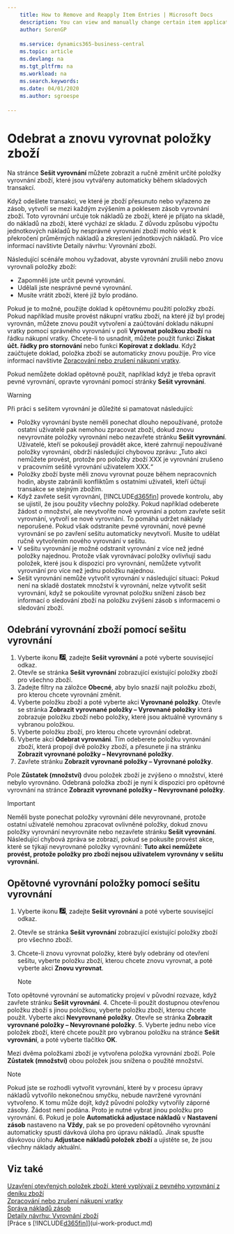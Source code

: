```yaml
---
    title: How to Remove and Reapply Item Entries | Microsoft Docs
    description: You can view and manually change certain item application entries that are created automatically during inventory transactions.
    author: SorenGP

    ms.service: dynamics365-business-central
    ms.topic: article
    ms.devlang: na
    ms.tgt_pltfrm: na
    ms.workload: na
    ms.search.keywords:
    ms.date: 04/01/2020
    ms.author: sgroespe

---
```

# Odebrat a znovu vyrovnat položky zboží
Na stránce **Sešit vyrovnání** můžete zobrazit a ručně změnit určité položky vyrovnání zboží, které jsou vytvářeny automaticky během skladových transakcí.

Když odešlete transakci, ve které je zboží přesunuto nebo vyřazeno ze zásob, vytvoří se mezi každým zvýšením a poklesem zásob vyrovnání zboží. Toto vyrovnání určuje tok nákladů ze zboží, které je přijato na skladě, do nákladů na zboží, které vychází ze skladu. Z důvodu způsobu výpočtu jednotkových nákladů by nesprávné vyrovnání zboží mohlo vést k překročení průměrných nákladů a zkreslení jednotkových nákladů. Pro více informací navštivte Detaily návrhu: Vyrovnání zboží.

Následující scénáře mohou vyžadovat, abyste vyrovnání zrušili nebo znovu vyrovnali položky zboží:

- Zapomněli jste určit pevné vyrovnání.
- Udělali jste nesprávné pevné vyrovnání.
- Musíte vrátit zboží, které již bylo prodáno.

Pokud je to možné, použijte doklad k opětovnému použití položky zboží. Pokud například musíte provést nákupní vratku zboží, na které již byl prodej vyrovnán, můžete znovu použít vytvoření a zaúčtování dokladu nákupní vratky pomocí správného vyrovnání v poli **Vyrovnat položkou zboží** na řádku nákupní vratky. Chcete-li to usnadnit, můžete použít funkci **Získat účt. řádky pro stornování** nebo funkci **Kopírovat z dokladu**. Když zaúčtujete doklad, položka zboží se automaticky znovu použije. Pro více informací navštivte [Zpracování nebo zrušení nákupní vratky](purchasing-how-process-purchase-returns-cancellations.md).

Pokud nemůžete doklad opětovně použít, například když je třeba opravit pevné vyrovnání, opravte vyrovnání pomocí stránky **Sešit vyrovnání**.

> [!Warning]
> Při práci s sešitem vyrovnání je důležité si pamatovat následující:
- Položky vyrovnání byste neměli ponechat dlouho nepoužívané, protože ostatní uživatelé pak nemohou zpracovat zboží, dokud znovu nevyrovnáte položky vyrovnání nebo nezavřete stránku **Sešit vyrovnání**. Uživatelé, kteří se pokoušejí provádět akce, které zahrnují nepoužívané položky vyrovnání, obdrží následující chybovou zprávu: „Tuto akci nemůžete provést, protože pro položky zboží XXX je vyrovnání zrušeno v pracovním sešitě vyrovnání uživatelem XXX.“
- Položky zboží byste měli znovu vyrovnat pouze během nepracovních hodin, abyste zabránili konfliktům s ostatními uživateli, kteří účtují transakce se stejným zbožím.
- Když zavřete sešit vyrovnání, [!INCLUDE[d365fin](includes/d365fin_md.md)] provede kontrolu, aby se ujistil, že jsou použity všechny položky. Pokud například odeberete žádost o množství, ale nevytvoříte nové vyrovnání a potom zavřete sešit vyrovnání, vytvoří se nové vyrovnání. To pomáhá udržet náklady neporušené. Pokud však odstraníte pevné vyrovnání, nové pevné vyrovnání se po zavření sešitu automaticky nevytvoří. Musíte to udělat ručně vytvořením nového vyrovnání v sešitu.
- V sešitu vyrovnání je možné odstranit vyrovnání z více než jedné položky najednou. Protože však vyrovnávací položky ovlivňují sadu položek, které jsou k dispozici pro vyrovnání, nemůžete vytvořit vyrovnání pro více než jednu položku najednou.
- Sešit vyrovnání nemůže vytvořit vyrovnání v následující situaci: Pokud není na skladě dostatek množství k vyrovnání, nelze vytvořit sešit vyrovnání, když se pokoušíte vyrovnat položku snížení zásob bez informací o sledování zboží na položku zvýšení zásob s informacemi o sledování zboží.

## Odebrání vyrovnání zboží pomocí sešitu vyrovnání
1. Vyberte ikonu ![Žárovky, která otevře funkci Řekněte mi](media/ui-search/search_small.png "Řekněte mi, co chcete dělat"), zadejte **Sešit vyrovnání** a poté vyberte související odkaz.
2. Otevře se stránka **Sešit vyrovnání** zobrazující existující položky zboží pro všechno zboží.
3. Zadejte filtry na záložce **Obecné**, aby bylo snazší najít položku zboží, pro kterou chcete vyrovnání změnit.
4. Vyberte položku zboží a poté vyberte akci **Vyrovnané položky**. Otevře se stránka **Zobrazit vyrovnané položky – Vyrovnané položky** která zobrazuje položku zboží nebo položky, které jsou aktuálně vyrovnány s vybranou položkou.
5. Vyberte položku zboží, pro kterou chcete vyrovnání odebrat.
6. Vyberte akci **Odebrat vyrovnání**. Tím odeberete položku vyrovnání zboží, která propojí dvě položky zboží, a přesunete ji na stránku **Zobrazit vyrovnané položky – Nevyrovnané položky**.
7. Zavřete stránku **Zobrazit vyrovnané položky – Vyrovnané položky**.

Pole **Zůstatek (množství)** dvou položek zboží je zvýšeno o množství, které nebylo vyrovnáno. Odebraná položka zboží je nyní k dispozici pro opětovné vyrovnání na stránce **Zobrazit vyrovnané položky – Nevyrovnané položky**.

> [!IMPORTANT]
> Neměli byste ponechat položky vyrovnání déle nevyrovnané, protože ostatní uživatelé nemohou zpracovat ovlivněné položky, dokud znovu položky vyrovnání nevyrovnáte nebo nezavřete stránku **Sešit vyrovnání**. Následující chybová zpráva se zobrazí, pokud se pokusíte provést akce, které se týkají  nevyrovnané položky vyrovnání:
> **Tuto akci nemůžete provést, protože položky pro zboží  <item> nejsou uživatelem vyrovnány v sešitu vyrovnání. <user>**
> 
## Opětovné vyrovnání položky pomocí sešitu vyrovnání
1. Vyberte ikonu ![Žárovky, která otevře funkci Řekněte mi](media/ui-search/search_small.png "Řekněte mi, co chcete dělat"), zadejte **Sešit vyrovnání** a poté vyberte související odkaz.
2. Otevře se stránka **Sešit vyrovnání** zobrazující existující položky zboží pro všechno zboží.
3. Chcete-li znovu vyrovnat položky, které byly odebrány od otevření sešitu, vyberte položku zboží, kterou chcete znovu vyrovnat, a poté vyberte akci **Znovu vyrovnat**.

   > [!NOTE]
Toto opětovné vyrovnání se automaticky projeví v původní rozvaze, když zavřete stránku **Sešit vyrovnání**.
4. Chcete-li použít dostupnou otevřenou položku zboží s jinou položkou, vyberte položku zboží, kterou chcete použít. Vyberte akci **Nevyrovnané položky**. Otevře se stránka **Zobrazit vyrovnané položky – Nevyrovnané položky**.
5. Vyberte jednu nebo více položek zboží, které chcete použít pro vybranou položku na stránce **Sešit vyrovnání**, a poté vyberte tlačítko **OK**.

   Mezi dvěma položkami zboží je vytvořena položka vyrovnání zboží. Pole **Zůstatek (množství)** obou položek jsou snížena o použité množství.

   > [!NOTE]
Pokud jste se rozhodli vytvořit vyrovnání, které by v procesu úpravy nákladů vytvořilo nekonečnou smyčku, nebude navržené vyrovnání vytvořeno. K tomu může dojít, když původní položky vytvořily záporné zásoby. Žádost není podána. Proto je nutné vybrat jinou položku pro vyrovnání.
6. Pokud je pole **Automatická adjustace nákladů** v **Nastavení zásob** nastaveno na **Vždy**, pak se po provedení opětovného vyrovnání automaticky spustí dávková úloha pro úpravu nákladů. Jinak spusťte dávkovou úlohu **Adjustace nákladů položek zboží** a ujistěte se, že jsou všechny náklady aktuální.

## Viz také
[Uzavření otevřených položek zboží, které vyplývají z pevného vyrovnání z deníku zboží](finance-how-to-close-open-item-ledger-entries-resulting-from-fixed-application-in-the-item-journal.md)  
[Zpracování nebo zrušení nákupní vratky](purchasing-how-process-purchase-returns-cancellations.md)  
[Správa nákladů zásob](finance-manage-inventory-costs.md)  
[Detaily návrhu: Vyrovnání zboží](design-details-item-application.md)  
[Práce s [!INCLUDE[d365fin](includes/d365fin_md.md)]](ui-work-product.md)
